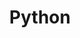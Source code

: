 ---
layout: tag-list
type: tag
title: Python
slug: python
category: studylog
sidebar: true
order: 1
description: >
   파이썬을 사용하면서 배운 것 / 오류 해결들
---